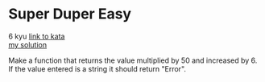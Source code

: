 # Super Duper Easy
6 kyu
[link to kata](https://www.codewars.com/kata/55a5bfaa756cfede78000026/train/javascript)
<br>
[my solution](./kata.js)

Make a function that returns the value multiplied by 50 and increased by 6. If the value entered is a string it should return "Error".